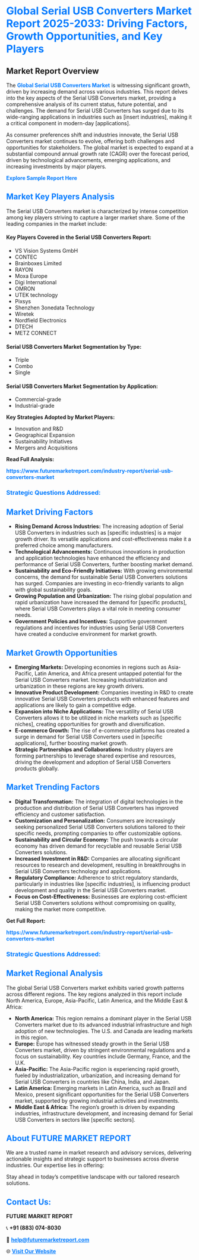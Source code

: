 <h1 style="color: #007BFF;">Global Serial USB Converters Market Report 2025-2033: Driving Factors, Growth Opportunities, and Key Players</h1>

<section id="overview">
<h2>Market Report Overview</h2>
<p>The <a href="https://www.futuremarketreport.com/industry-report/serial-usb-converters-market" style="color: #007BFF; text-decoration: none;"><strong>Global Serial USB Converters Market</strong></a> is witnessing significant growth, driven by increasing demand across various industries. This report delves into the key aspects of the Serial USB Converters market, providing a comprehensive analysis of its current status, future potential, and challenges. The demand for Serial USB Converters has surged due to its wide-ranging applications in industries such as [insert industries], making it a critical component in modern-day [applications].</p>
<p>As consumer preferences shift and industries innovate, the Serial USB Converters market continues to evolve, offering both challenges and opportunities for stakeholders. The global market is expected to expand at a substantial compound annual growth rate (CAGR) over the forecast period, driven by technological advancements, emerging applications, and increasing investments by major players.</p>
</section>

<section id="overview">
<p><a href="https://www.futuremarketreport.com/request-sample/reportId=53308" style="color: #007BFF; text-decoration: none;"><strong>Explore Sample Report Here</strong></a></p>
</section>

<section id="key-players">
<h2 style="color: #007BFF;">Market Key Players Analysis</h2>
<p>The Serial USB Converters market is characterized by intense competition among key players striving to capture a larger market share. Some of the leading companies in the market include:</p>
<h4>Key Players Covered in the Serial USB Converters Report:</h4>
<ul><li>VS Vision Systems GmbH</li><li>CONTEC</li><li>Brainboxes Limited</li><li>RAYON</li><li>Moxa Europe</li><li>Digi International</li><li>OMRON</li><li>UTEK technology</li><li>Pixsys</li><li>Shenzhen 3onedata Technology</li><li>Wiretek</li><li>Nordfield Electronics</li><li>DTECH</li><li>METZ CONNECT</li></ul>
<h4>Serial USB Converters Market Segmentation by Type:</h4>
<ul><li>Triple</li><li>Combo</li><li>Single</li></ul>

<h4>Serial USB Converters Market Segmentation by Application:</h4>
<ul><li>Commercial-grade</li><li>Industrial-grade</li></ul>
<p><strong>Key Strategies Adopted by Market Players:</strong></p>
<ul>
<li>Innovation and R&D</li>
<li>Geographical Expansion</li>
<li>Sustainability Initiatives</li>
<li>Mergers and Acquisitions</li>
</ul>
</section>

<section>
<p><strong>Read Full Analysis: </strong></p><a href="https://www.futuremarketreport.com/industry-report/serial-usb-converters-market" style="color: #007BFF; text-decoration: none;"><strong>https://www.futuremarketreport.com/industry-report/serial-usb-converters-market</strong></a>
<h3 style="color: #007BFF;">Strategic Questions Addressed:</h3>
</section>

<section id="driving-factors">
<h2 style="color: #007BFF;">Market Driving Factors</h2>
<ul>
<li><strong>Rising Demand Across Industries:</strong> The increasing adoption of Serial USB Converters in industries such as [specific industries] is a major growth driver. Its versatile applications and cost-effectiveness make it a preferred choice among manufacturers.</li>
<li><strong>Technological Advancements:</strong> Continuous innovations in production and application technologies have enhanced the efficiency and performance of Serial USB Converters, further boosting market demand.</li>
<li><strong>Sustainability and Eco-Friendly Initiatives:</strong> With growing environmental concerns, the demand for sustainable Serial USB Converters solutions has surged. Companies are investing in eco-friendly variants to align with global sustainability goals.</li>
<li><strong>Growing Population and Urbanization:</strong> The rising global population and rapid urbanization have increased the demand for [specific products], where Serial USB Converters plays a vital role in meeting consumer needs.</li>
<li><strong>Government Policies and Incentives:</strong> Supportive government regulations and incentives for industries using Serial USB Converters have created a conducive environment for market growth.</li>
</ul>
</section>

<section id="growth-opportunities">
<h2 style="color: #007BFF;">Market Growth Opportunities</h2>
<ul>
<li><strong>Emerging Markets:</strong> Developing economies in regions such as Asia-Pacific, Latin America, and Africa present untapped potential for the Serial USB Converters market. Increasing industrialization and urbanization in these regions are key growth drivers.</li>
<li><strong>Innovative Product Development:</strong> Companies investing in R&D to create innovative Serial USB Converters products with enhanced features and applications are likely to gain a competitive edge.</li>
<li><strong>Expansion into Niche Applications:</strong> The versatility of Serial USB Converters allows it to be utilized in niche markets such as [specific niches], creating opportunities for growth and diversification.</li>
<li><strong>E-commerce Growth:</strong> The rise of e-commerce platforms has created a surge in demand for Serial USB Converters used in [specific applications], further boosting market growth.</li>
<li><strong>Strategic Partnerships and Collaborations:</strong> Industry players are forming partnerships to leverage shared expertise and resources, driving the development and adoption of Serial USB Converters products globally.</li>
</ul>
</section>

<section id="trending-factors">
<h2 style="color: #007BFF;">Market Trending Factors</h2>
<ul>
<li><strong>Digital Transformation:</strong> The integration of digital technologies in the production and distribution of Serial USB Converters has improved efficiency and customer satisfaction.</li>
<li><strong>Customization and Personalization:</strong> Consumers are increasingly seeking personalized Serial USB Converters solutions tailored to their specific needs, prompting companies to offer customizable options.</li>
<li><strong>Sustainability and Circular Economy:</strong> The push towards a circular economy has driven demand for recyclable and reusable Serial USB Converters solutions.</li>
<li><strong>Increased Investment in R&D:</strong> Companies are allocating significant resources to research and development, resulting in breakthroughs in Serial USB Converters technology and applications.</li>
<li><strong>Regulatory Compliance:</strong> Adherence to strict regulatory standards, particularly in industries like [specific industries], is influencing product development and quality in the Serial USB Converters market.</li>
<li><strong>Focus on Cost-Effectiveness:</strong> Businesses are exploring cost-efficient Serial USB Converters solutions without compromising on quality, making the market more competitive.</li>
</ul>
</section>

<section>
<p><strong>Get Full Report: </strong></p><a href="https://www.futuremarketreport.com/industry-report/serial-usb-converters-market" style="color: #007BFF; text-decoration: none;"><strong>https://www.futuremarketreport.com/industry-report/serial-usb-converters-market</strong></a>
<h3 style="color: #007BFF;">Strategic Questions Addressed:</h3>
</section>


<section id="regional-analysis">
<h2 style="color: #007BFF;">Market Regional Analysis</h2>
<p>The global Serial USB Converters market exhibits varied growth patterns across different regions. The key regions analyzed in this report include North America, Europe, Asia-Pacific, Latin America, and the Middle East & Africa:</p>
<ul>
<li><strong>North America:</strong> This region remains a dominant player in the Serial USB Converters market due to its advanced industrial infrastructure and high adoption of new technologies. The U.S. and Canada are leading markets in this region.</li>
<li><strong>Europe:</strong> Europe has witnessed steady growth in the Serial USB Converters market, driven by stringent environmental regulations and a focus on sustainability. Key countries include Germany, France, and the U.K.</li>
<li><strong>Asia-Pacific:</strong> The Asia-Pacific region is experiencing rapid growth, fueled by industrialization, urbanization, and increasing demand for Serial USB Converters in countries like China, India, and Japan.</li>
<li><strong>Latin America:</strong> Emerging markets in Latin America, such as Brazil and Mexico, present significant opportunities for the Serial USB Converters market, supported by growing industrial activities and investments.</li>
<li><strong>Middle East & Africa:</strong> The region’s growth is driven by expanding industries, infrastructure development, and increasing demand for Serial USB Converters in sectors like [specific sectors].</li>
</ul>
</section>

<footer>
<h2 style="color: #007BFF;">About FUTURE MARKET REPORT</h2>
<p>We are a trusted name in market research and advisory services, delivering actionable insights and strategic support to businesses across diverse industries. Our expertise lies in offering:</p>

<p>Stay ahead in today’s competitive landscape with our tailored research solutions.</p>

<h2 style="color: #007BFF;">Contact Us:</h2>
<p><strong>FUTURE MARKET REPORT</strong></p>
<p>📞 <strong>+91 (883) 074-8030</strong></p>
<p>📧 <strong><a href="mailto:help@futuremarketreport.com" style="color: #007BFF;">help@futuremarketreport.com</a></strong></p>
<p>🌐 <strong><a href="https://www.futuremarketreport.com/" style="color: #007BFF;">Visit Our Website</a></strong></p>
</footer>